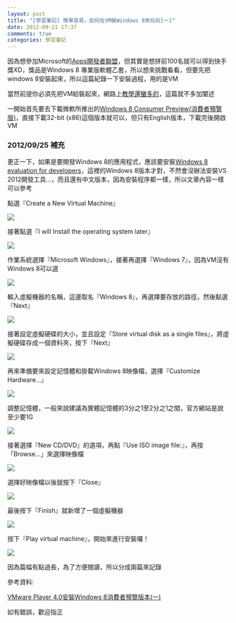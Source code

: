 ```yaml
---
layout: post
title: "[學習筆記] 簡單容易，如何在VM裝Windows 8來玩玩[一]"
date: 2012-09-21 17:37
comments: true
categories: 學習筆記
---
```


因為想參加Microsoft的<a href="http://www.microsoft.com/taiwan/promo/Win8AppFest/">Apps開發者聯盟</a>，但其實是想拼前100名就可以得到快手獎XD，獎品是Windows 8 專業版軟體乙套，所以想來挑戰看看，但要先把windows 8安裝起來，所以這篇紀錄一下安裝過程，用的是VM

<!--more-->

當然前提你必須先把VM給裝起來，網路上<a href="http://blog.xuite.net/yh96301/blog/53120472" target="_blank">教學還蠻多的</a>，這篇就不多加闡述

一開始首先要去下載微軟所推出的<a href="http://windows.microsoft.com/en-US/windows-8/iso" target="_blank">Windows 8 Consumer Preview(消費者預覽版)</a>，直接下載32-bit (x86)這個版本就可以，但只有English版本，下載完後開啟VM

### 2012/09/25 補充

更正一下，如果是要開發Windows 8的應用程式，應該要安裝<a href="http://msdn.microsoft.com/zh-TW/evalcenter/jj554510.aspx" target="_blank">Windows 8 evaluation for developers</a>，這裡的Windows 8版本才對，不然會沒辦法安裝VS 2012開發工具...，而且還有中文版本，因為安裝程序都一樣，所以文章內容一樣可以參考

點選『Create a New Virtual Machine』

<img src="https://lh5.googleusercontent.com/-otZSLwijQ0U/UFyf4XwFSyI/AAAAAAAABkc/FNIph_J7JHs/s657/1.jpg"  />

接著點選『I will Install the operating system later』

<img src="https://lh5.googleusercontent.com/-xeiYkr8fudM/UFyf8en7F3I/AAAAAAAABls/swewFIyCkmE/s659/2.jpg"  />

作業系統選擇『Microsoft Windows』，接著再選擇『Windows 7』，因為VM沒有Windows 8可以選

<img src="https://lh3.googleusercontent.com/-_Co3ZTLZ3bA/UFygAqiA5CI/AAAAAAAABm0/UixQmOxkxiU/s657/3.jpg"  />

輸入虛擬機器的名稱，這邊取名『Windows 8』，再選擇要存放的路徑，然後點選『Next』

<img src="https://lh4.googleusercontent.com/-KRAurNJRvLk/UFygBDKQoII/AAAAAAAABm8/YwQLP43AyUQ/s658/4.jpg"  />

接著設定虛擬硬碟的大小，並且設定『Store virtual disk as a single files』，將虛擬硬碟存成一個資料夾，按下『Next』

<img src="https://lh3.googleusercontent.com/-EO-2MBYjcEc/UFygBr6bmvI/AAAAAAAABnI/5JjNmotkvEw/s656/5.jpg"  />

再來準備要來設定記憶體和掛載Windows 8映像檔，選擇『Customize Hardware…』

<img src="https://lh4.googleusercontent.com/-nbky8ASN0ck/UFygBw-01wI/AAAAAAAABnE/dxdanwgZcjg/s660/6.jpg"  />

調整記憶體，一般來說建議為實體記憶體的3分之1至2分之1之間，官方網站是說至少要1G

<img src="https://lh5.googleusercontent.com/-btOEe35_ToI/UFygCdtCjwI/AAAAAAAABnY/P6JM4vBI9Nc/s656/7.jpg"  />

接著選擇『New CD/DVD』的選項，再點『Use ISO image file:』，再按「Browse…」來選擇映像檔

<img src="https://lh6.googleusercontent.com/-WxOQRqu4nF8/UFygCyaFR9I/AAAAAAAABng/uQc30JVd0Oo/s658/8.jpg"  />

選擇好映像檔以後就按下『Close』

<img src="https://lh4.googleusercontent.com/-v5ICos8qLUQ/UFygC-8bVNI/AAAAAAAABnc/9rp1LeXOO8I/s661/9.jpg"  />

最後按下『Finish』就新增了一個虛擬機器

<img src="https://lh6.googleusercontent.com/-5QYBPsTQNwA/UFyf4pX33AI/AAAAAAAABkg/5rhtXII6H1s/s657/10.jpg"  />

按下『Play virtual machine』，開始來進行安裝囉！

<img src="https://lh5.googleusercontent.com/-G0VcZ28gqbA/UFyf4laUtKI/AAAAAAAABkk/jvgPOqPFaOE/s659/11.jpg"  />

因為篇幅有點過長，為了方便閱讀，所以分成兩篇來記錄

參考資料:

<a href="http://blog.xuite.net/yh96301/blog/58183942" target="_blank">VMware Player 4.0安裝Windows 8消費者預覽版本(一)</a>

如有錯誤，歡迎指正

